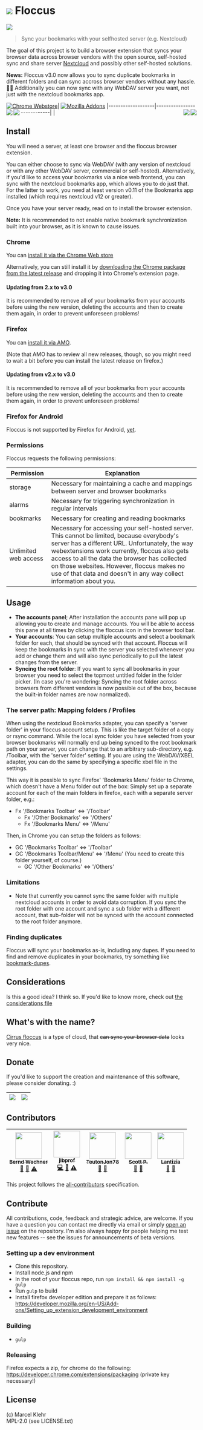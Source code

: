 # ![](https://raw.githubusercontent.com/marcelklehr/floccus/master/icons/logo.png) Floccus

![](https://raw.githubusercontent.com/marcelklehr/floccus/master/img/screen_firefox_options.png)

> Sync your bookmarks with your selfhosted server (e.g. Nextcloud)

The goal of this project is to build a browser extension that syncs your browser data across browser vendors with the open source, self-hosted sync and share server [Nextcloud](https://nextcloud.com) and possibly other self-hosted solutions.

**News:** Floccus v3.0 now allows you to sync duplicate bookmarks in different folders and can sync accross browser vendors without any hassle. :weight_lifting_woman: Additionally you can now sync with any WebDAV server you want, not just with the nextcloud bookmarks app.

[![Chrome Webstore](https://developer.chrome.com/webstore/images/ChromeWebStore_Badge_v2_206x58.png)](https://chrome.google.com/webstore/detail/floccus/fnaicdffflnofjppbagibeoednhnbjhg)|
[![Mozilla Addons](https://addons.cdn.mozilla.net/static/img/addons-buttons/AMO-button_2.png)](https://addons.mozilla.org/en-US/firefox/addon/floccus/)
|-------------------|----------------------------|
<img align="left" src="https://img.shields.io/chrome-web-store/users/fnaicdffflnofjppbagibeoednhnbjhg.svg"> <img align="right" src="https://img.shields.io/chrome-web-store/rating/fnaicdffflnofjppbagibeoednhnbjhg.svg">| <img align="left" src="https://img.shields.io/amo/users/passman.svg"> <img align="right" src="https://img.shields.io/amo/rating/passman.svg">

## Install

You will need a server, at least one browser and the floccus browser extension.

You can either choose to sync via WebDAV (with any version of nextcloud or with any other WebDAV server, commercial or self-hosted).
Alternatively, if you'd like to access your bookmarks via a nice web frontend, you can sync with the nextcloud bookmarks app, which allows you to do just that. For the latter to work, you need at least version v0.11 of the Bookmarks app installed (which requires nextcloud v12 or greater).

Once you have your server ready, read on to install the browser extension.

**Note:** It is recommended to not enable native bookmark synchronization built into your browser, as it is known to cause issues.

### Chrome

You can [install it via the Chrome Web store](https://chrome.google.com/webstore/detail/floccus-nextcloud-sync/fnaicdffflnofjppbagibeoednhnbjhg)

Alternatively, you can still install it by [downloading the Chrome package from the latest release](https://github.com/marcelklehr/floccus/releases/) and dropping it into Chrome's extension page.

#### Updating from 2.x to v3.0

It is recommended to remove all of your bookmarks from your accounts before using the new version, deleting the accounts and then to create them again, in order to prevent unforeseen problems!

### Firefox

You can [install it via AMO](https://addons.mozilla.org/en-US/firefox/addon/floccus/).

(Note that AMO has to review all new releases, though, so you might need to wait a bit before you can install the latest release on firefox.)

#### Updating from v2.x to v3.0

It is recommended to remove all of your bookmarks from your accounts before using the new version, deleting the accounts and then to create them again, in order to prevent unforeseen problems!

### Firefox for Android

Floccus is not supported by Firefox for Android, [yet](https://developer.mozilla.org/en-US/Add-ons/WebExtensions/API/bookmarks#Browser_compatibility).

### Permissions

Floccus requests the following permissions:

| Permission           | Explanation                                                                                                                                                                                                                                                                                                                                                          |
| -------------------- | -------------------------------------------------------------------------------------------------------------------------------------------------------------------------------------------------------------------------------------------------------------------------------------------------------------------------------------------------------------------- |
| storage              | Necessary for maintaining a cache and mappings between server and browser bookmarks                                                                                                                                                                                                                                                                                  |
| alarms               | Necessary for triggering synchronization in regular intervals                                                                                                                                                                                                                                                                                                        |
| bookmarks            | Necessary for creating and reading bookmarks                                                                                                                                                                                                                                                                                                                         |
| Unlimited web access | Necessary for accessing your self-hosted server. This cannot be limited, because everybody's server has a different URL. Unfortunately, the way webextensions work currently, floccus also gets access to all the data the browser has collected on those websites. However, floccus makes no use of that data and doesn't in any way collect information about you. |

## Usage

- **The accounts panel**; After installation the accounts pane will pop up allowing you to create and manage accounts. You will be able to access this pane at all times by clicking the floccus icon in the browser tool bar.
- **Your accounts**: You can setup multiple accounts and select a bookmark folder for each, that should be synced with that account. Floccus will keep the bookmarks in sync with the server you selected whenever you add or change them and will also sync periodically to pull the latest changes from the server.
- **Syncing the root folder**: If you want to sync all bookmarks in your browser you need to select the topmost untitled folder in the folder picker. (In case you're wondering: Syncing the root folder across browsers from different vendors is now possible out of the box, because the built-in folder names are now normalized).

### The server path: Mapping folders / Profiles

When using the nextcloud Bookmarks adapter, you can specify a 'server folder' in your floccus account setup. This is like the target folder of a copy or rsync command. While the local sync folder you have selected from your browser bookmarks will normally end up being synced to the root bookmark path on your server, you can change that to an arbitrary sub-directory, e.g. /Toolbar, with the 'server folder' setting. If you are using the WebDAV/XBEL adapter, you can do the same by specifying a specific xbel file in the settings.

This way it is possible to sync Firefox' 'Bookmarks Menu' folder to Chrome, which doesn't have a Menu folder out of the box: Simply set up a separate account for each of the main folders in firefox, each with a separate server folder, e.g.:

- Fx '/Bookmarks Toolbar' <=> '/Toolbar'
  - Fx '/Other Bookmarks' <=> '/Others'
  - Fx '/Bookmarks Menu' <=> '/Menu'

Then, in Chrome you can setup the folders as follows:

- GC '/Bookmarks Toolbar' <=> '/Toolbar'
- GC '/Bookmarks Toolbar/Menu' <=> '/Menu' (You need to create this folder yourself, of course.)
  - GC '/Other Bookmarks' <=> '/Others'

### Limitations

- Note that currently you cannot sync the same folder with multiple nextcloud accounts in order to avoid data corruption. If you sync the root folder with one account and sync a sub folder with a different account, that sub-folder will not be synced with the account connected to the root folder anymore.

### Finding duplicates

Floccus will sync your bookmarks as-is, including any dupes. If you need to find and remove duplicates in your bookmarks, try something like [bookmark-dupes](https://addons.mozilla.org/en-US/firefox/addon/bookmark-dupes).

## Considerations

Is this a good idea? I think so. If you'd like to know more, check out [the considerations file](./CONSIDERATIONS.md)

## What's with the name?

[Cirrus floccus](https://en.wikipedia.org/wiki/Cirrus_floccus) is a type of cloud, that <del>can sync your browser data</del> looks very nice.

## Donate

If you'd like to support the creation and maintenance of this software, please consider donating. :)

| [<img src="https://img.shields.io/badge/paypal-donate-blue.svg?logo=paypal&style=for-the-badge">](https://www.paypal.me/marcelklehr1) | [<img src="http://img.shields.io/liberapay/receives/marcelklehr.svg?logo=liberapay&style=for-the-badge">](https://liberapay.com/marcelklehr/donate) |
| :-----------------------------------------------------------------------------------------------------------------------------------: | :-------------------------------------------------------------------------------------------------------------------------------------------------: |


## Contributors

<!-- ALL-CONTRIBUTORS-LIST:START - Do not remove or modify this section -->
<!-- prettier-ignore -->
| [<img src="https://avatars2.githubusercontent.com/u/7296506?v=4" width="70px;"/><br /><sub><b>Bernd Wechner</b></sub>](https://github.com/bernd-wechner)<br />[🐛](https://github.com/marcelklehr/floccus/issues?q=author%3Abernd-wechner "Bug reports") [🤔](#ideas-bernd-wechner "Ideas, Planning, & Feedback") [⚠️](https://github.com/marcelklehr/floccus/commits?author=bernd-wechner "Tests") | [<img src="https://avatars0.githubusercontent.com/u/9746421?v=4" width="70px;"/><br /><sub><b>jlbprof</b></sub>](https://github.com/jlbprof)<br />[💻](https://github.com/marcelklehr/floccus/commits?author=jlbprof "Code") [🐛](https://github.com/marcelklehr/floccus/issues?q=author%3Ajlbprof "Bug reports") [⚠️](https://github.com/marcelklehr/floccus/commits?author=jlbprof "Tests") | [<img src="https://avatars2.githubusercontent.com/u/1771400?v=4" width="70px;"/><br /><sub><b>TeutonJon78</b></sub>](https://github.com/TeutonJon78)<br />[🐛](https://github.com/marcelklehr/floccus/issues?q=author%3ATeutonJon78 "Bug reports") [🤔](#ideas-TeutonJon78 "Ideas, Planning, & Feedback") | [<img src="https://avatars1.githubusercontent.com/u/9087223?v=4" width="70px;"/><br /><sub><b>Scott P.</b></sub>](https://github.com/skewty)<br />[🐛](https://github.com/marcelklehr/floccus/issues?q=author%3Askewty "Bug reports") [🤔](#ideas-skewty "Ideas, Planning, & Feedback") | [<img src="https://avatars1.githubusercontent.com/u/10448369?v=4" width="70px;"/><br /><sub><b>Lantizia</b></sub>](https://github.com/Lantizia)<br />[🐛](https://github.com/marcelklehr/floccus/issues?q=author%3ALantizia "Bug reports") [🤔](#ideas-Lantizia "Ideas, Planning, & Feedback") |
| :---: | :---: | :---: | :---: | :---: |

<!-- ALL-CONTRIBUTORS-LIST:END -->

This project follows the [all-contributors](https://github.com/kentcdodds/all-contributors) specification.

## Contribute

All contributions, code, feedback and strategic advice, are welcome. If you have a question you can contact me directly via email or simply [open an issue](https://github.com/marcelklehr/floccus/issues/new) on the repository. I'm also always happy for people helping me test new features -- see the issues for announcements of beta versions.

### Setting up a dev environment

- Clone this repository.
- Install node.js and npm
- In the root of your floccus repo, run `npm install && npm install -g gulp`
- Run `gulp` to build
- Install firefox developer edition and prepare it as follows: https://developer.mozilla.org/en-US/Add-ons/Setting_up_extension_development_environment

### Building

- `gulp`

### Releasing

Firefox expects a zip, for chrome do the following: https://developer.chrome.com/extensions/packaging (private key necessary!)

## License

(c) Marcel Klehr  
MPL-2.0 (see LICENSE.txt)
